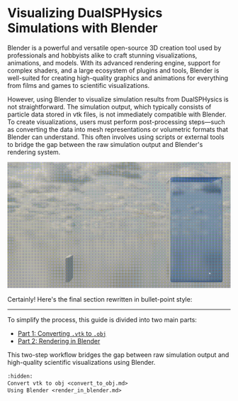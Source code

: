 # Visualizing DualSPHysics Simulations with Blender

Blender is a powerful and versatile open-source 3D creation tool used by
professionals and hobbyists alike to craft stunning visualizations, animations,
and models. With its advanced rendering engine, support for complex shaders, and
a large ecosystem of plugins and tools, Blender is well-suited for creating
high-quality graphics and animations for everything from films and games to
scientific visualizations.

However, using Blender to visualize simulation results from DualSPHysics is not
straightforward. The simulation output, which typically consists of particle
data stored in vtk files, is not immediately compatible with Blender. To create
visualizations, users must perform post-processing steps—such as converting the
data into mesh representations or volumetric formats that Blender can understand.
This often involves using scripts or external tools to bridge the gap between
the raw simulation output and Blender's rendering system.

<p align="center"><img src="../../_static/dam_break_elastic.gif" alt="Visualization created with Blender." width="700"></p>

Certainly! Here's the final section rewritten in bullet-point style:

---

To simplify the process, this guide is divided into two main parts:

* [Part 1: Converting `.vtk` to `.obj`](convert_to_obj.md)
* [Part 2: Rendering in Blender](render_in_blender.md)

This two-step workflow bridges the gap between raw simulation output and
high-quality scientific visualizations using Blender.



```{toctree}
:hidden:
Convert vtk to obj <convert_to_obj.md>
Using Blender <render_in_blender.md>
```